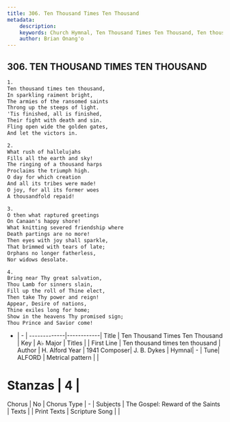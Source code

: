 ```yaml
---
title: 306. Ten Thousand Times Ten Thousand
metadata:
    description: 
    keywords: Church Hymnal, Ten Thousand Times Ten Thousand, Ten thousand times ten thousand, 
    author: Brian Onang'o
---
```



## 306. TEN THOUSAND TIMES TEN THOUSAND

```txt
1.
Ten thousand times ten thousand,
In sparkling raiment bright,
The armies of the ransomed saints
Throng up the steeps of light.
'Tis finished, all is finished,
Their fight with death and sin.
Fling open wide the golden gates,
And let the victors in.

2.
What rush of hallelujahs
Fills all the earth and sky!
The ringing of a thousand harps
Proclaims the triumph high.
O day for which creation
And all its tribes were made!
O joy, for all its former woes
A thousandfold repaid!

3.
O then what raptured greetings
On Canaan's happy shore!
What knitting severed friendship where
Death partings are no more!
Then eyes with joy shall sparkle,
That brimmed with tears of late;
Orphans no longer fatherless,
Nor widows desolate.

4.
Bring near Thy great salvation,
Thou Lamb for sinners slain,
Fill up the roll of Thine elect,
Then take Thy power and reign!
Appear, Desire of nations,
Thine exiles long for home;
Show in the heavens Thy promised sign;
Thou Prince and Savior come!
```

- |   -  |
-------------|------------|
Title | Ten Thousand Times Ten Thousand |
Key | A♭ Major |
Titles |  |
First Line | Ten thousand times ten thousand |
Author | H. Alford
Year | 1941
Composer| J. B. Dykes |
Hymnal|  - |
Tune| ALFORD |
Metrical pattern | |
# Stanzas | 4 |
Chorus | No |
Chorus Type | - |
Subjects | The Gospel: Reward of the Saints |
Texts |  |
Print Texts | 
Scripture Song |  |
  
